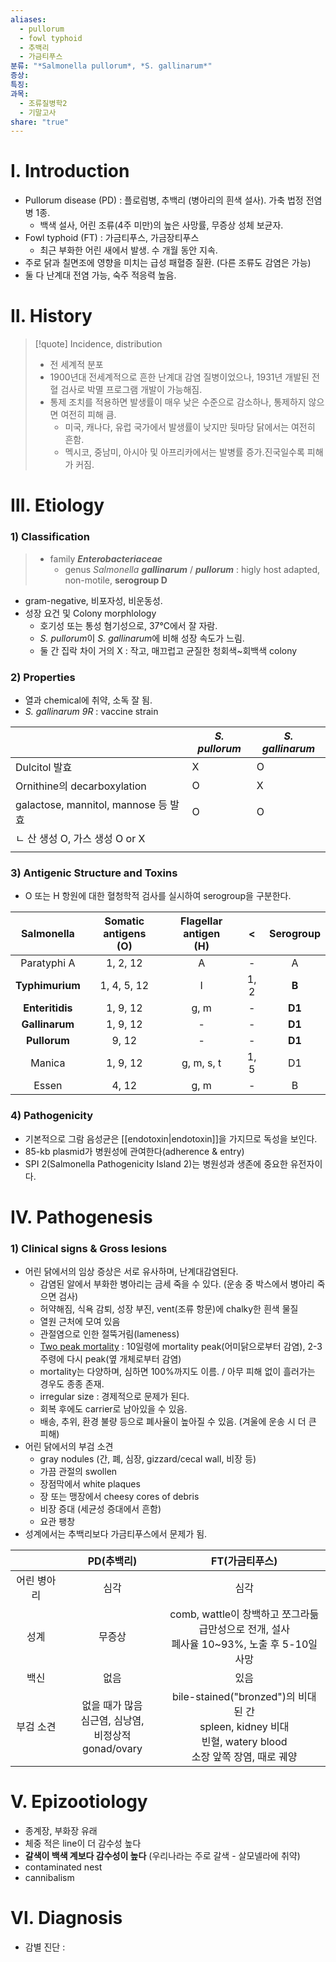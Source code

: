 ```yaml
---
aliases:
  - pullorum
  - fowl typhoid
  - 추백리
  - 가금티푸스
분류: "*Salmonella pullorum*, *S. gallinarum*"
증상: 
특징: 
과목:
  - 조류질병학2
  - 기말고사
share: "true"
---
```

# Ⅰ. Introduction
- Pullorum disease (PD) : 플로럼병,  추백리 (병아리의 흰색 설사). 가축 법정 전염병 1종.
	- 백색 설사, 어린 조류(4주 미만)의 높은 사망률, 무증상 성체 보균자.
- Fowl typhoid (FT) : 가금티푸스, 가금장티푸스
	- 최근 부화한 어린 새에서 발생. 수 개월 동안 지속.
- 주로 닭과 칠면조에 영향을 미치는 급성 패혈증 질환. (다른 조류도 감염은 가능)
- 둘 다 난계대 전염 가능, 숙주 적응력 높음.

# Ⅱ. History
>[!quote] Incidence, distribution
>- 전 세계적 분포
>- 1900년대 전세계적으로 흔한 난계대 감염 질병이었으나, 1931년 개발된 전혈 검사로 박멸 프로그램 개발이 가능해짐.
>- 통제 조치를 적용하면 발생률이 매우 낮은 수준으로 감소하나, 통제하지 않으면 여전히 피해 큼.
>	- 미국, 캐나다, 유럽 국가에서 발생률이 낮지만 뒷마당 닭에서는 여전히 흔함.
>	- 멕시코, 중남미, 아시아 및 아프리카에서는 발병률 증가.진국일수록 피해가 커짐.

# Ⅲ. Etiology
### 1) Classification
> - family ***Enterobacteriaceae***
> 	- genus *Salmonella **gallinarum*** / ***pullorum***
> 	  : higly host adapted, non-motile, **serogroup D**

- gram-negative, 비포자성, 비운동성.
- 성장 요건 및 Colony morphlology
	- 호기성 또는 통성 혐기성으로, 37℃에서 잘 자람.
	- *S. pullorum*이 *S. gallinarum*에 비해 성장 속도가 느림.
	- 둘 간 집락 차이 거의 X : 작고, 매끄럽고 균질한 청회색~회백색 colony
### 2) Properties
- 열과 chemical에 취약, 소독 잘 됨.
- *S. gallinarum 9R* : vaccine strain

|                                   | *S. pullorum* | *S. gallinarum* |
| --------------------------------- | ------------- | --------------- |
| Dulcitol 발효                       | X             | O               |
| Ornithine의 decarboxylation        | O             | X               |
| galactose, mannitol, mannose 등 발효 | O             | O               |
| ㄴ 산 생성 O, 가스 생성 O or X            |               |                 |
|                                   |               |                 |

### 3) Antigenic Structure and Toxins
- O 또는 H 항원에 대한 혈청학적 검사를 실시하여 serogroup을 구분한다.

|   Salmonella    | Somatic antigens<br>(O) | Flagellar antigen<br>(H) |  <   | Serogroup |
| :-------------: | :---------------------: | :----------------------: | :--: | :-------: |
|   Paratyphi A   |        1, 2, 12         |            A             |  -   |     A     |
| **Typhimurium** |       1, 4, 5, 12       |            I             | 1, 2 |   **B**   |
| **Enteritidis** |        1, 9, 12         |           g, m           |  -   |  **D1**   |
| **Gallinarum**  |        1, 9, 12         |            -             |  -   |  **D1**   |
|  **Pullorum**   |          9, 12          |            -             |  -   |  **D1**   |
|     Manica      |        1, 9, 12         |        g, m, s, t        | 1, 5 |    D1     |
|      Essen      |          4, 12          |           g, m           |  -   |     B     |

### 4) Pathogenicity
- 기본적으로 그람 음성균은 [[endotoxin|endotoxin]]을 가지므로 독성을 보인다.
- 85-kb plasmid가 병원성에 관여한다(adherence & entry)
- SPI 2(Salmonella Pathogenicity Island 2)는 병원성과 생존에 중요한 유전자이다.
# Ⅳ. Pathogenesis

### 1) Clinical signs & Gross lesions
- 어린 닭에서의 임상 증상은 서로 유사하며, 난계대감염된다.
	- 감염된 알에서 부화한 병아리는 금세 죽을 수 있다. (운송 중 박스에서 병아리 죽으면 검사)
	- 허약해짐, 식욕 감퇴, 성장 부진, vent(조류 항문)에 chalky한 흰색 물질
	- 열원 근처에 모여 있음
	- 관절염으로 인한 절뚝거림(lameness)
	- <u>Two peak mortality</u> : 10일령에 mortality peak(어미닭으로부터 감염), 2-3주령에 다시 peak(옆 개체로부터 감염)
	- mortality는 다양하며, 심하면 100%까지도 이름. / 아무 피해 없이 흘러가는 경우도 종종 존재.
	- irregular size : 경제적으로 문제가 된다.
	- 회복 후에도 carrier로 남아있을 수 있음.
	- 배송, 추위, 환경 불량 등으로 폐사율이 높아질 수 있음. (겨울에 운송 시 더 큰 피해)
- 어린 닭에서의 부검 소견
	- gray nodules (간, 폐, 심장, gizzard/cecal wall, 비장 등)
	- 가끔 관절의 swollen
	- 장점막에서 white plaques
	- 장 또는 맹장에서 cheesy cores of debris
	- 비장 증대 (세균성 증대에서 흔함)
	- 요관 팽창
- 성계에서는 추백리보다 가금티푸스에서 문제가 됨.

|        |                  PD(추백리)                  |                                         FT(가금티푸스)                                          |
| :----: | :---------------------------------------: | :----------------------------------------------------------------------------------------: |
| 어린 병아리 |                    심각                     |                                             심각                                             |
|   성계   |                    무증상                    |            comb, wattle이 창백하고 쪼그라듦<br>급만성으로 전개, 설사<br>폐사율 10~93%, 노출 후 5-10일 사망            |
|   백신   |                    없음                     |                                             있음                                             |
| 부검 소견  | 없을 때가 많음<br>심근염, 심낭염,<br>비정상적 gonad/ovary | bile-stained("bronzed")의 비대된 간<br>spleen, kidney 비대<br>빈혈, watery blood<br>소장 앞쪽 장염, 때로 궤양 |

# Ⅴ. Epizootiology
- 종계장, 부화장 유래
- 체중 적은 line이 더 감수성 높다
- **갈색이 백색 계보다 감수성이 높다** (우리나라는 주로 갈색 - 살모넬라에 취약)
- contaminated nest
- cannibalism

# Ⅵ. Diagnosis
- 감별 진단 : 
